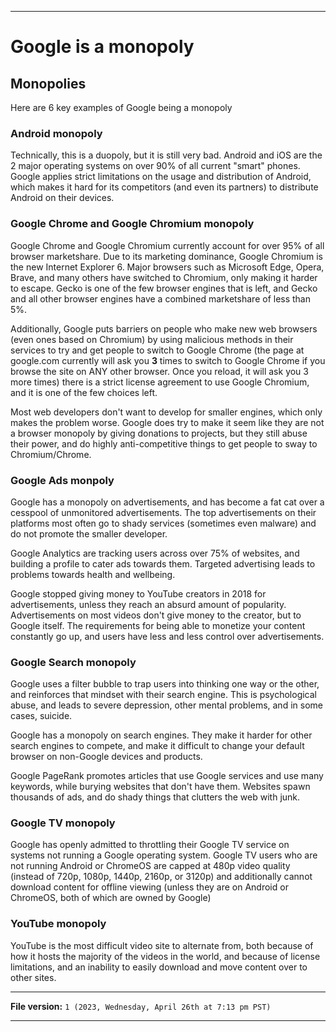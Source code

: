 
***

# Google is a monopoly

## Monopolies

Here are 6 key examples of Google being a monopoly

### Android monopoly

Technically, this is a duopoly, but it is still very bad. Android and iOS are the 2 major operating systems on over 90% of all current "smart" phones. Google applies strict limitations on the usage and distribution of Android, which makes it hard for its competitors (and even its partners) to distribute Android on their devices.

### Google Chrome and Google Chromium monopoly

Google Chrome and Google Chromium currently account for over 95% of all browser marketshare. Due to its marketing dominance, Google Chromium is the new Internet Explorer 6. Major browsers such as Microsoft Edge, Opera, Brave, and many others have switched to Chromium, only making it harder to escape. Gecko is one of the few browser engines that is left, and Gecko and all other browser engines have a combined marketshare of less than 5%.

Additionally, Google puts barriers on people who make new web browsers (even ones based on Chromium) by using malicious methods in their services to try and get people to switch to Google Chrome (the page at google.com currently will ask you **3** times to switch to Google Chrome if you browse the site on ANY other browser. Once you reload, it will ask you 3 more times) there is a strict license agreement to use Google Chromium, and it is one of the few choices left.

Most web developers don't want to develop for smaller engines, which only makes the problem worse. Google does try to make it seem like they are not a browser monopoly by giving donations to projects, but they still abuse their power, and do highly anti-competitive things to get people to sway to Chromium/Chrome.

### Google Ads monpoly

Google has a monopoly on advertisements, and has become a fat cat over a cesspool of unmonitored advertisements. The top advertisements on their platforms most often go to shady services (sometimes even malware) and do not promote the smaller developer.

Google Analytics are tracking users across over 75% of websites, and building a profile to cater ads towards them. Targeted advertising leads to problems towards health and wellbeing.

Google stopped giving money to YouTube creators in 2018 for advertisements, unless they reach an absurd amount of popularity. Advertisements on most videos don't give money to the creator, but to Google itself. The requirements for being able to monetize your content constantly go up, and users have less and less control over advertisements.

### Google Search monopoly

Google uses a filter bubble to trap users into thinking one way or the other, and reinforces that mindset with their search engine. This is psychological abuse, and leads to severe depression, other mental problems, and in some cases, suicide.

Google has a monopoly on search engines. They make it harder for other search engines to compete, and make it difficult to change your default browser on non-Google devices and products.

Google PageRank promotes articles that use Google services and use many keywords, while burying websites that don't have them. Websites spawn thousands of ads, and do shady things that clutters the web with junk.

### Google TV monopoly

Google has openly admitted to throttling their Google TV service on systems not running a Google operating system. Google TV users who are not running Android or ChromeOS are capped at 480p video quality (instead of 720p, 1080p, 1440p, 2160p, or 3120p) and additionally cannot download content for offline viewing (unless they are on Android or ChromeOS, both of which are owned by Google)

### YouTube monopoly

YouTube is the most difficult video site to alternate from, both because of how it hosts the majority of the videos in the world, and because of license limitations, and an inability to easily download and move content over to other sites.

***

**File version:** `1 (2023, Wednesday, April 26th at 7:13 pm PST)`

***
